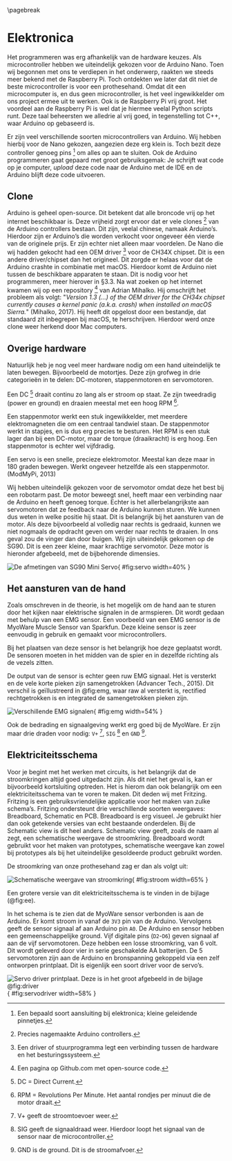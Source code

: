 \pagebreak
# Elektronica
Het programmeren was erg afhankelijk van de hardware keuzes. Als microcontroller hebben we uiteindelijk gekozen voor de Arduino Nano. Toen wij begonnen met ons te verdiepen in het onderwerp, raakten we steeds meer bekend met de Raspberry Pi. Toch ontdekten we later dat dit niet de beste microcontroller is voor een prothesehand. Omdat dit een microcomputer is, en dus geen microcontroller, is het veel ingewikkelder om ons project ermee uit te werken. Ook is de Raspberry Pi vrij groot. Het voordeel aan de Raspberry Pi is wel dat je hiermee veelal Python scripts runt. Deze taal beheersten we alledrie al vrij goed, in tegenstelling tot C++, waar Arduino op gebaseerd is.

Er zijn veel verschillende soorten microcontrollers van Arduino. Wij hebben hierbij voor de Nano gekozen, aangezien deze erg klein is. Toch bezit deze controller genoeg pins [^pins] om alles op aan te sluiten. Ook de Arduino programmeren gaat gepaard met groot gebruiksgemak: Je schrijft wat code op je computer, *upload* deze code naar de Arduino met de IDE en de Arduino blijft deze code uitvoeren.

[^pins]: Een bepaald soort aansluiting bij elektronica; kleine geleidende pinnetjes.

## Clone
Arduino is geheel open-source. Dit betekent dat alle broncode vrij op het internet beschikbaar is. Deze vrijheid zorgt ervoor dat er vele clones [^clones] van de Arduino controllers bestaan. Dit zijn, veelal chinese, namaak Arduino’s. Hierdoor zijn er Arduino’s die worden verkocht voor ongeveer één vierde van de originele prijs. Er zijn echter niet alleen maar voordelen. De Nano die wij hadden gekocht had een OEM driver [^driver] voor de CH34X chipset. Dit is een andere driver/chipset dan het origineel. Dit zorgde er helaas voor dat de Arduino crashte in combinatie met macOS. Hierdoor komt de Arduino niet tussen de beschikbare apparaten te staan. Dit is nodig voor het programmeren, meer hierover in §3.3. Na wat zoeken op het internet kwamen wij op een repository [^repo] van Adrian Mihalko. Hij omschrijft het probleem als volgt: "*Version 1.3 (...) of the OEM driver for the CH34x chipset currently causes a kernel panic (a.k.a. crash) when installed on macOS Sierra.*" (Mihalko, 2017). Hij heeft dit opgelost door een bestandje, dat standaard zit inbegrepen bij macOS, te herschrijven. Hierdoor werd onze clone weer herkend door Mac computers.

[^clones]: Precies nagemaakte Arduino controllers.
[^driver]: Een driver of stuurprogramma legt een verbinding tussen de hardware en het besturingssysteem.
[^repo]: Een pagina op Github.com met open-source code.

## Overige hardware
Natuurlijk heb je nog veel meer hardware nodig om een hand uiteindelijk te laten bewegen. Bijvoorbeeld de motortjes. Deze zijn grofweg in drie categorieën in te delen: DC-motoren, stappenmotoren en servomotoren.

Een DC [^DC] draait continu zo lang als er stroom op staat. Ze zijn tweedradig (power en ground) en draaien meestal met een hoog RPM [^RPM].

[^DC]: DC = Direct Current.
[^RPM]: RPM = Revolutions Per Minute. Het aantal rondjes per minuut die de motor draait.

Een stappenmotor werkt een stuk ingewikkelder, met meerdere elektromagneten die om een centraal tandwiel staan. De stappenmotor werkt in stapjes, en is dus erg precies te besturen. Het RPM is een stuk lager dan bij een DC-motor, maar de torque (draaikracht) is erg hoog. Een stappenmotor is echter wel vijfdradig.

Een servo is een snelle, precieze elektromotor. Meestal kan deze maar in 180 graden bewegen. Werkt ongeveer hetzelfde als een stappenmotor. (ModMyPi, 2013)

Wij hebben uiteindelijk gekozen voor de servomotor omdat deze het best bij een robotarm past. De motor beweegt snel, heeft maar een verbinding naar de Arduino en heeft genoeg torque. Echter is het allerbelangrijkste aan servomotoren dat ze feedback naar de Arduino kunnen sturen. We kunnen dus weten in welke positie hij staat. Dit is belangrijk bij het aansturen van de motor. Als deze bijvoorbeeld al volledig naar rechts is gedraaid, kunnen we niet nogmaals de opdracht geven om verder naar rechts te draaien. In ons geval zou de vinger dan door buigen. Wij zijn uiteindelijk gekomen op de SG90. Dit is een zeer kleine, maar krachtige servomotor. Deze motor is hieronder afgebeeld, met de bijbehorende dimensies.

![De afmetingen van SG90 Mini Servo](img/image_21.png){ #fig:servo width=40% }

## Het aansturen van de hand
Zoals omschreven in de theorie, is het mogelijk om de hand aan te sturen door het kijken naar elektrische signalen in de armspieren. Dit wordt gedaan met behulp van een EMG sensor. Een voorbeeld van een EMG sensor is de MyoWare Muscle Sensor van Sparkfun. Deze kleine sensor is zeer eenvoudig in gebruik en gemaakt voor microcontrollers.

Bij het plaatsen van deze sensor is het belangrijk hoe deze geplaatst wordt. De sensoren moeten in het midden van de spier en in dezelfde richting als de vezels zitten.

De output van de sensor is echter geen ruw EMG signaal. Het is versterkt en de vele korte pieken zijn samengetrokken (Advancer Tech., 2015). Dit verschil is ge&#239;llustreerd in @fig:emg, waar raw al versterkt is, rectified rechtgetrokken is en integrated de samengetrokken pieken zijn.

![Verschillende EMG signalen](img/image_22.png){ #fig:emg width=54% }

Ook de bedrading en signaalgeving werkt erg goed bij de MyoWare. Er zijn maar drie draden voor nodig: `V+` [^v+], `SIG` [^sig] en `GND` [^gnd].

[^v+]: V+ geeft de stroomtoevoer weer.
[^sig]: SIG geeft de signaaldraad weer. Hierdoor loopt het signaal van de sensor naar de microcontroller.
[^gnd]: GND is de ground. Dit is de stroomafvoer.

## Elektriciteitsschema
Voor je begint met het werken met circuits, is het belangrijk dat de stroomkringen altijd goed uitgedacht zijn. Als dit niet het geval is, kan er bijvoorbeeld kortsluiting optreden. Het is hierom dan ook belangrijk om een elektriciteitsschema van te voren te maken. Dit deden wij met Fritzing. Fritzing is een gebruiksvriendelijke applicatie voor het maken van zulke schema’s. Fritzing ondersteunt drie verschillende soorten weergaves: Breadboard, Schematic en PCB. Breadboard is erg visueel. Je gebruikt hier dan ook getekende versies van echt bestaande onderdelen. Bij de Schematic view is dit heel anders. Schematic view geeft, zoals de naam al zegt, een schematische weergave de stroomkring. Breadboard wordt gebruikt voor het maken van prototypes, schematische weergave kan zowel bij prototypes als bij het uiteindelijke gesoldeerde product gebruikt worden.

De stroomkring van onze prothesehand zag er dan als volgt uit:

![Schematische weergave van stroomkring](img/image_23.png){ #fig:stroom width=65% }

Een grotere versie van dit elektriciteitsschema is te vinden in de bijlage (@fig:ee).

In het schema is te zien dat de MyoWare sensor verbonden is aan de Arduino. Er komt stroom in vanaf de `3V3` pin van de Arduino. Vervolgens geeft de sensor signaal af aan Arduino pin `A0`. De Arduino en sensor hebben een gemeenschappelijke ground. Vijf digitale pins (`D2`-`D6`) geven signaal af aan de vijf servomotoren. Deze hebben een losse stroomkring, van 6 volt. Dit wordt geleverd door vier in serie geschakelde AA batterijen. De 5 servomotoren zijn aan de Arduino en bronspanning gekoppeld via een zelf ontworpen printplaat. Dit is eigenlijk een soort driver voor de servo’s.

![Servo driver printplaat. Deze is in het groot afgebeeld in de bijlage @fig:driver](img/image_24.png){ #fig:servodriver width=58% }
